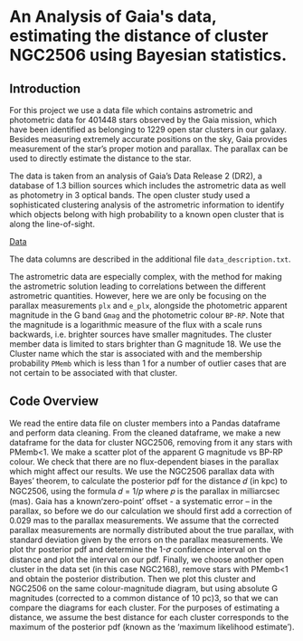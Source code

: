 # An Analysis of Gaia's data, estimating the distance of cluster NGC2506 using Bayesian statistics.

## Introduction

For this project we use a data file which contains astrometric and photometric data for 401448 stars observed by the Gaia mission, 
which have been identified as belonging to 1229 open star clusters in our galaxy. Besides measuring extremely accurate positions on the sky, Gaia provides 
measurement of the star’s proper motion and parallax. The parallax can be used to directly estimate the distance to the star.


The data is taken from an analysis of Gaia’s Data Release 2 (DR2), a database of 1.3 billion sources which includes the astrometric data as well as 
photometry in 3 optical bands. The open cluster study used a sophisticated clustering analysis of the astrometric information to identify which objects 
belong with high probability to a known open cluster that is along the line-of-sight.

[Data](https://drive.google.com/file/d/1rcn2CV_0qCfbMOs8UHsMpSdTlnrylA71/view?usp=sharing)

The data columns are described in the additional file `data_description.txt`.


The astrometric data are especially complex, with the method for making the astrometric solution leading to correlations between the different astrometric 
quantities. However, here we are only be focusing on the parallax measurements `plx` and `e_plx`, alongside the photometric apparent magnitude in the 
G band `Gmag` and the photometric colour  `BP-RP`. Note that the magnitude is a logarithmic measure of the flux with a scale runs backwards, 
i.e. brighter  sources have smaller magnitudes. The cluster member data is limited to stars brighter than G magnitude 18. We use the Cluster name which
the star is associated with and the membership probability `PMemb` which is less than 1 for a number of outlier cases that are not certain to be associated
with that cluster.  

## Code Overview
We read the entire data file on cluster members into a Pandas dataframe and perform data cleaning. From the cleaned dataframe, we make a new dataframe for the data for cluster NGC2506, removing from it any stars with PMemb<1. We make a scatter plot of the apparent G magnitude vs BP-RP colour. We check that there are no flux-dependent biases in the parallax which might affect our results. We use the NGC2506 parallax data with Bayes’ theorem, to calculate the posterior pdf for the distance 𝑑 (in kpc) to NGC2506, using the formula 𝑑 = 1/𝑝 where 𝑝 is the parallax in milliarcsec (mas). Gaia has a known‘zero-point’ offset - a systematic error – in the parallax, so before we do our calculation we should first add a correction of 0.029 mas to the parallax measurements. We assume that the corrected parallax measurements are normally distributed about the true parallax, with standard deviation given by the errors on the parallax measurements. We plot thr posterior pdf and determine the 1-𝜎 confidence interval on the distance and plot the interval on our 
pdf. Finally, we choose another open cluster in the data set (in this case NGC2168), remove stars with PMemb<1 and obtain the posterior distribution. Then we plot this cluster and NGC2506 on the same colour-magnitude diagram, but using absolute G magnitudes (corrected to a common distance of 10 pc)3, so that we can compare the diagrams for each cluster. For the purposes of estimating a distance, we assume the best distance for each cluster corresponds to the maximum of the posterior pdf (known as the ‘maximum likelihood estimate’). 
